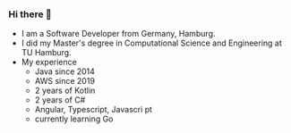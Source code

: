 ### Hi there 👋

- I am a Software Developer from Germany, Hamburg.
- I did my Master's degree in Computational Science and Engineering at TU Hamburg.
- My experience
  - Java since 2014
  - AWS since 2019
  - 2 years of Kotlin
  - 2 years of C#
  - Angular, Typescript, Javascri
  pt
  - currently learning Go
<!--
**fynnfluegge/fynnfluegge** is a ✨ _special_ ✨ repository because its `README.md` (this file) appears on your GitHub profile.

Here are some ideas to get you started:

- 🔭 I’m currently working on ...
- 🌱 I’m currently learning ...
- 👯 I’m looking to collaborate on ...
- 🤔 I’m looking for help with ...
- 💬 Ask me about ...
- 📫 How to reach me: ...
- 😄 Pronouns: ...
- ⚡ Fun fact: ...
-->
